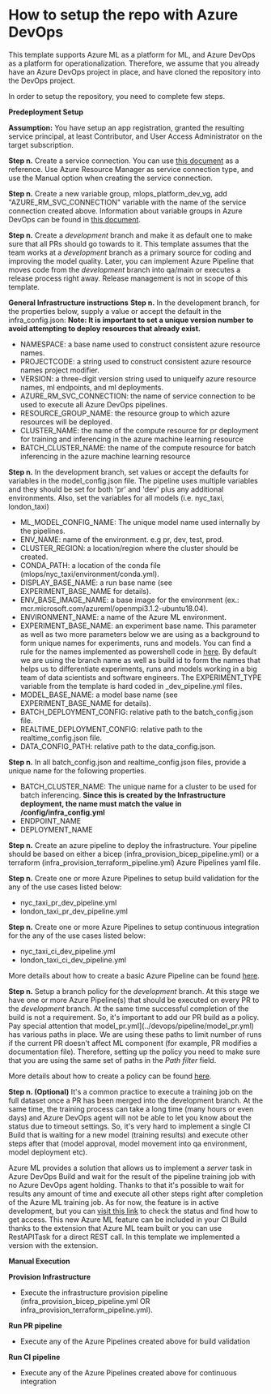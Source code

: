# How to setup the repo with Azure DevOps

This template supports Azure ML as a platform for ML, and Azure DevOps as a platform for operationalization. Therefore, we assume that you already have an Azure DevOps project in place, and have cloned the repository into the DevOps project.

In order to setup the repository, you need to complete few steps.

**Predeployment Setup**

**Assumption:**
You have setup an app registration, granted the resulting service principal, at least Contributor, and User Access Administrator on the target subscription.


**Step n.** Create a service connection. You can use [this document](https://learn.microsoft.com/en-us/azure/devops/pipelines/library/service-endpoints?view=azure-devops&tabs=yaml) as a reference. Use Azure Resource Manager as service connection type, and use the Manual option when creating the service connection.

**Step n.** Create a new variable group, mlops_platform_dev_vg, add "AZURE_RM_SVC_CONNECTION" variable with the name of the service connection created above. 
Information about variable groups in Azure DevOps can be found in [this document](https://learn.microsoft.com/en-us/azure/devops/pipelines/library/variable-groups?view=azure-devops&tabs=classic).

**Step n.** Create a *development* branch and make it as default one to make sure that all PRs should go towards to it. This template assumes that the team works at a *development* branch as a primary source for coding and improving the model quality. Later, you can implement Azure Pipeline that moves code from the *development* branch into qa/main or executes a release process right away. Release management is not in scope of this template.

**General Infrastructure instructions**
**Step n.** In the development branch, for the properties below, supply a value or accept the default in the infra_config.json:
**Note: It is important to set a unique version number to avoid attempting to deploy resources that already exist.**
- NAMESPACE: a base name used to construct consistent azure resource names.
- PROJECTCODE: a string used to construct consistent azure resource names project modifier.
- VERSION: a three-digit version string used to uniqueify azure resource names, ml endpoints, and ml deployments.
- AZURE_RM_SVC_CONNECTION: the name of service connection to be used to execute all Azure DevOps pipelines.
- RESOURCE_GROUP_NAME: the resource group to which azure resources will be deployed.
- CLUSTER_NAME: the name of the compute resource for pr deployment for training and inferencing in the azure machine learning resource
- BATCH_CLUSTER_NAME: the name of the compute resource for batch inferencing in the azure machine learning resource

**Step n.** In the development branch, set values or accept the defaults for variables in the model_config.json file. The pipeline uses multiple variables and they should be set for both 'pr' and 'dev' plus any additional environments. Also, set the variables for all models (i.e. nyc_taxi, london_taxi)

- ML_MODEL_CONFIG_NAME: The unique model name used internally by the pipelines.
- ENV_NAME: name of the environment. e.g pr, dev, test, prod.
- CLUSTER_REGION: a location/region where the cluster should be created.
- CONDA_PATH: a location of the conda file (mlops/nyc_taxi/environment/conda.yml).
- DISPLAY_BASE_NAME: a run base name (see EXPERIMENT_BASE_NAME for details).
- ENV_BASE_IMAGE_NAME: a base image for the environment (ex.: mcr.microsoft.com/azureml/openmpi3.1.2-ubuntu18.04).
- ENVIRONMENT_NAME: a name of the Azure ML environment.
- EXPERIMENT_BASE_NAME: an experiment base name. This parameter as well as two more parameters below we are using as a background to form unique names for experiments, runs and models. You can find a rule for the names implemented as powershell code in [here](../devops/pipeline/templates/variables_template.yml). By default we are using the branch name as well as build id to form the names that helps us to differentiate experiments, runs and models working in a big team of data scientists and software engineers. The EXPERIMENT_TYPE variable from the template is hard coded in _dev_pipeline.yml files.
- MODEL_BASE_NAME: a model base name (see EXPERIMENT_BASE_NAME for details).
- BATCH_DEPLOYMENT_CONFIG: relative path to the batch_config.json file.
- REALTIME_DEPLOYMENT_CONFIG: relative path to the realtime_config.json file.
- DATA_CONFIG_PATH: relative path to the data_config.json.

**Step n.**  In all batch_config.json and realtime_config.json files, provide a unique name for the following properties.
- BATCH_CLUSTER_NAME: The unique name for a cluster to be used for batch inferencing. 
**Since this is created by the Infrastructure deployment, the name must match the value in /config/infra_config.yml**
- ENDPOINT_NAME
- DEPLOYMENT_NAME

**Step n.** Create an azure pipeline to deploy the infrastructure.  Your pipeline should be based on either a bicep (infra_provision_bicep_pipeline.yml) or a terraform (infra_provision_terraform_pipeline.yml) Azure Pipelines yaml file. 

**Step n.** Create one or more Azure Pipelines to setup build validation for the any of the use cases listed below:
- nyc_taxi_pr_dev_pipeline.yml
- london_taxi_pr_dev_pipeline.yml

**Step n.** Create one or more Azure Pipelines to setup continuous integration for the any of the use cases listed below:
- nyc_taxi_ci_dev_pipeline.yml
- london_taxi_ci_dev_pipeline.yml

More details about how to create a basic Azure Pipeline can be found [here](https://learn.microsoft.com/en-us/azure/devops/pipelines/create-first-pipeline?view=azure-devops&tabs).

**Step n.** Setup a branch policy for the *development* branch. At this stage we have one or more Azure Pipeline(s) that should be executed on every PR to the *development* branch. At the same time successful completion of the build is not a requirement. So, it's important to add our PR build as a policy. Pay special attention that model_pr.yml](../devops/pipeline/model_pr.yml) has various paths in place. We are using these paths to limit number of runs if the current PR doesn't affect ML component (for example, PR modifies a documentation file). Therefore, setting up the policy you need to make sure that you are using the same set of paths in the *Path filter* field.

More details about how to create a policy can be found [here](https://learn.microsoft.com/en-us/azure/devops/repos/git/branch-policies?view=azure-devops&tabs=browser).

**Step n. (Optional)** It's a common practice to execute a training job on the full dataset once a PR has been merged into the development branch. At the same time, the training process can take a long time (many hours or even days) and Azure DevOps agent will not be able to let you know about the status due to timeout settings. So, it's very hard to implement a single CI Build that is waiting for a new model (training results) and execute other steps after that (model approval, model movement into qa environment, model deployment etc).

Azure ML provides a solution that allows us to implement a *server* task in Azure DevOps Build and wait for the result of the pipeline training job with no Azure DevOps agent holding. Thanks to that it's possible to wait for results any amount of time and execute all other steps right after completion of the Azure ML training job. As for now, the feature is in active development, but you can [visit this link](https://github.com/Azure/azure-mlops-automation) to check the status and find how to get access. This new Azure ML feature can be included in your CI Build thanks to the extension that Azure ML team built or you can use RestAPITask for a direct REST call. In this template we implemented a version with the extension.


**Manual Execution**

**Provision Infrastructure**
- Execute the infrastructure provision pipeline (infra_provision_bicep_pipeline.yml OR infra_provision_terraform_pipeline.yml).

**Run PR pipeline**
- Execute any of the Azure Pipelines created above for build validation

**Run CI pipeline**
- Execute any of the Azure Pipelines created above for continuous integration
